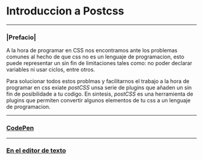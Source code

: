 # Introduccion a Postcss
***********


### |Prefacio|  
 A la hora de programar en CSS nos encontramos ante los problemas comunes al hecho de que css no es un lenguaje de programacion, esto puede representar un sin fin de limitaciones tales como: no poder declarar variables ni usar ciclos, entre otros.  

Para solucionar todos estos problmas y facilitarnos el trabajo a la hora de programar en css exiate *postCSS* unsa serie de plugins que añaden un sin fin de posibilidade a tu codigo. En sintesis,  *postCSS* es una herramienta de plugins que permiten convertir algunos elementos de tu css a un lenguaje de programacion.  
************************

### [CodePen](https://github.com/juanmoguel/Introducci-n-a-Postcss/blob/master/CodePen.md)

**********

### [En el editor de texto](https://github.com/juanmoguel/Introducci-n-a-Postcss/blob/master/EditorDeTexto.md)

